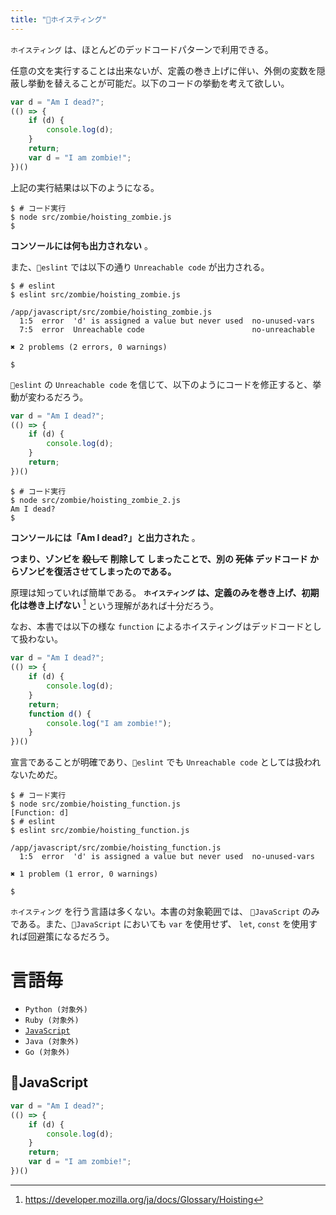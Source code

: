 ```yaml
---
title: "🧟ホイスティング"
---
```


`ホイスティング` は、ほとんどのデッドコードパターンで利用できる。

任意の文を実行することは出来ないが、定義の巻き上げに伴い、外側の変数を隠蔽し挙動を替えることが可能だ。以下のコードの挙動を考えて欲しい。

``` js:hoisting_zombie.js:./projects/javascript/src/zombie/hoisting_zombie.js
var d = "Am I dead?";
(() => {
    if (d) {
        console.log(d);
    }
    return;
    var d = "I am zombie!";
})()
```

上記の実行結果は以下のようになる。

``` console
$ # コード実行
$ node src/zombie/hoisting_zombie.js
$ 
```

**コンソールには何も出力されない** 。

また、`🔩eslint` では以下の通り `Unreachable code` が出力される。

``` console
$ # eslint
$ eslint src/zombie/hoisting_zombie.js 

/app/javascript/src/zombie/hoisting_zombie.js
  1:5  error  'd' is assigned a value but never used  no-unused-vars
  7:5  error  Unreachable code                        no-unreachable

✖ 2 problems (2 errors, 0 warnings)

$ 
```

`🔩eslint` の `Unreachable code` を信じて、以下のようにコードを修正すると、挙動が変わるだろう。

``` js:hoisting_zombie_2.js:./projects/javascript/src/zombie/hoisting_zombie_2.js
var d = "Am I dead?";
(() => {
    if (d) {
        console.log(d);
    }
    return;
})()
```

``` console
$ # コード実行
$ node src/zombie/hoisting_zombie_2.js 
Am I dead?
$ 
```

**コンソールには「Am I dead?」と出力された** 。

**つまり、ゾンビを ~~殺して~~ 削除して しまったことで、別の ~~死体~~ デッドコード からゾンビを復活させてしまったのである。**

原理は知っていれば簡単である。 **`ホイスティング` は、定義のみを巻き上げ、初期化は巻き上げない** [^1] という理解があれば十分だろう。

[^1]: https://developer.mozilla.org/ja/docs/Glossary/Hoisting

なお、本書では以下の様な `function` によるホイスティングはデッドコードとして扱わない。

``` js:hoisting_function.js:./projects/javascript/src/zombie/hoisting_function.js
var d = "Am I dead?";
(() => {
    if (d) {
        console.log(d);
    }
    return;
    function d() {
        console.log("I am zombie!");
    }
})()
```

宣言であることが明確であり、`🔩eslint` でも `Unreachable code` としては扱われないためだ。

``` console
$ # コード実行
$ node src/zombie/hoisting_function.js 
[Function: d]
$ # eslint
$ eslint src/zombie/hoisting_function.js 

/app/javascript/src/zombie/hoisting_function.js
  1:5  error  'd' is assigned a value but never used  no-unused-vars

✖ 1 problem (1 error, 0 warnings)

$ 
```

`ホイスティング` を行う言語は多くない。本書の対象範囲では、 `🔧JavaScript` のみである。また、`🔧JavaScript` においても `var` を使用せず、 `let`, `const` を使用すれば回避策になるだろう。


# 言語毎

- `Python (対象外)`
- `Ruby (対象外)`
- [`JavaScript`](#🔧JavaScript)
- `Java (対象外)`
- `Go (対象外)`

## 🔧JavaScript

``` js:hoisting_zombie.js:./projects/javascript/src/zombie/hoisting_zombie.js
var d = "Am I dead?";
(() => {
    if (d) {
        console.log(d);
    }
    return;
    var d = "I am zombie!";
})()
```
